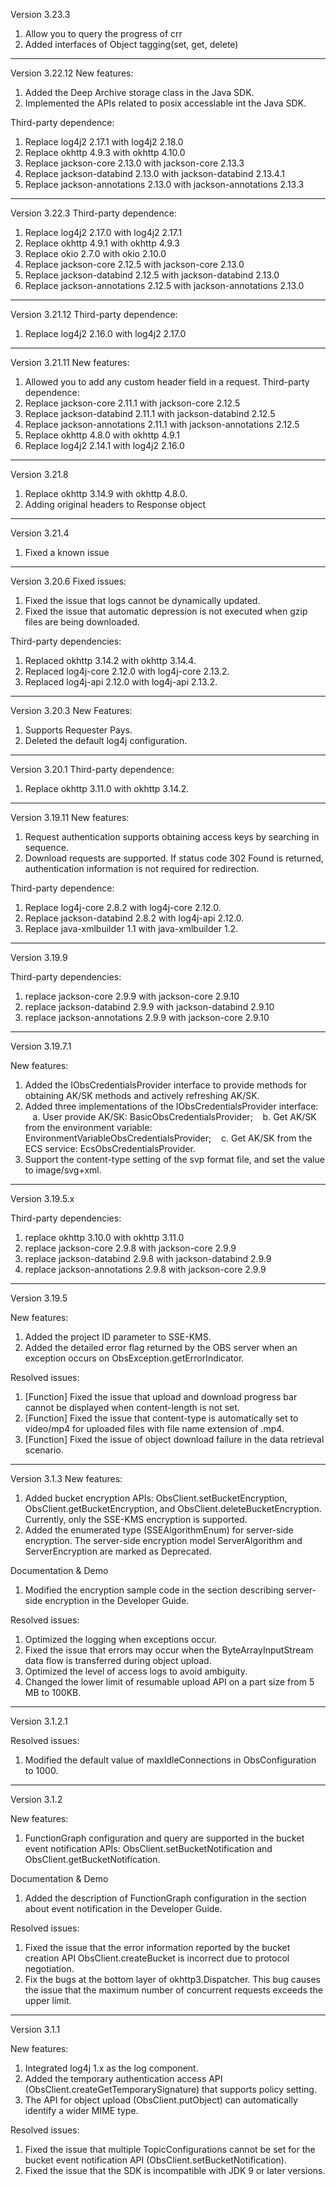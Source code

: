 Version 3.23.3
1. Allow you to query the progress of crr 
2. Added interfaces of Object tagging(set, get, delete)
-----------------------------------------------------------------------------------

Version 3.22.12
New features:
1. Added the Deep Archive storage class in the Java SDK.
2. Implemented the APIs related to posix accesslable int the Java SDK.

Third-party dependence:
1. Replace log4j2 2.17.1 with log4j2 2.18.0
2. Replace okhttp 4.9.3 with okhttp 4.10.0
4. Replace jackson-core 2.13.0 with jackson-core 2.13.3
5. Replace jackson-databind 2.13.0 with jackson-databind 2.13.4.1
6. Replace jackson-annotations 2.13.0 with jackson-annotations 2.13.3
-----------------------------------------------------------------------------------

Version 3.22.3
Third-party dependence:
1. Replace log4j2 2.17.0 with log4j2 2.17.1
2. Replace okhttp 4.9.1 with okhttp 4.9.3
3. Replace okio 2.7.0 with okio 2.10.0
4. Replace jackson-core 2.12.5 with jackson-core 2.13.0
5. Replace jackson-databind 2.12.5 with jackson-databind 2.13.0
6. Replace jackson-annotations 2.12.5 with jackson-annotations 2.13.0
-----------------------------------------------------------------------------------

Version 3.21.12
Third-party dependence:
1. Replace log4j2 2.16.0 with log4j2 2.17.0
-----------------------------------------------------------------------------------

Version 3.21.11
New features:
1. Allowed you to add any custom header field in a request.
Third-party dependence:
1. Replace jackson-core 2.11.1 with jackson-core 2.12.5
2. Replace jackson-databind 2.11.1 with jackson-databind 2.12.5
3. Replace jackson-annotations 2.11.1 with jackson-annotations 2.12.5
4. Replace okhttp 4.8.0 with okhttp 4.9.1
5. Replace log4j2 2.14.1 with log4j2 2.16.0
-----------------------------------------------------------------------------------
Version 3.21.8

1. Replace okhttp 3.14.9 with okhttp 4.8.0.
2. Adding original headers to Response object

-----------------------------------------------------------------------------------

Version 3.21.4

1. Fixed a known issue

-----------------------------------------------------------------------------------

Version 3.20.6
Fixed issues:
1. Fixed the issue that logs cannot be dynamically updated.
2. Fixed the issue that automatic depression is not executed when gzip files are being downloaded. 

Third-party dependencies:
1. Replaced okhttp 3.14.2 with okhttp 3.14.4.
2. Replaced log4j-core 2.12.0 with log4j-core 2.13.2.
3. Replaced log4j-api 2.12.0 with log4j-api 2.13.2.

-----------------------------------------------------------------------------------

Version 3.20.3
New Features:
1. Supports Requester Pays.
2. Deleted the default log4j configuration.

-----------------------------------------------------------------------------------

Version 3.20.1
Third-party dependence:
1. Replace okhttp 3.11.0 with okhttp 3.14.2.

-----------------------------------------------------------------------------------

Version 3.19.11
New features:
1. Request authentication supports obtaining access keys by searching in sequence.
2. Download requests are supported. If status code 302 Found is returned, authentication information is not required for redirection.

Third-party dependence:
1. Replace log4j-core 2.8.2 with log4j-core 2.12.0.
2. Replace jackson-databind 2.8.2 with log4j-api 2.12.0.
3. Replace java-xmlbuilder 1.1 with java-xmlbuilder 1.2.

-----------------------------------------------------------------------------------

Version 3.19.9

Third-party dependencies:
1. replace jackson-core 2.9.9 with jackson-core 2.9.10
2. replace jackson-databind 2.9.9 with jackson-databind 2.9.10
3. replace jackson-annotations 2.9.9 with jackson-core 2.9.10

-----------------------------------------------------------------------------------

Version 3.19.7.1

New features:
1. Added the IObsCredentialsProvider interface to provide methods for obtaining AK/SK methods and actively refreshing AK/SK.
2. Added three implementations of the IObsCredentialsProvider interface:
   a. User provide AK/SK: BasicObsCredentialsProvider;
   b. Get AK/SK from the environment variable: EnvironmentVariableObsCredentialsProvider;
   c. Get AK/SK from the ECS service: EcsObsCredentialsProvider.
3. Support the content-type setting of the svp format file, and set the value to image/svg+xml.

-----------------------------------------------------------------------------------

Version 3.19.5.x

Third-party dependencies:
1. replace okhttp 3.10.0 with okhttp 3.11.0
2. replace jackson-core 2.9.8 with jackson-core 2.9.9
3. replace jackson-databind 2.9.8 with jackson-databind 2.9.9
4. replace jackson-annotations 2.9.8 with jackson-core 2.9.9

-----------------------------------------------------------------------------------

Version 3.19.5

New features:
1. Added the project ID parameter to SSE-KMS.
2. Added the detailed error flag returned by the OBS server when an exception occurs on ObsException.getErrorIndicator.

Resolved issues:
1. [Function] Fixed the issue that upload and download progress bar cannot be displayed when content-length is not set.
2. [Function] Fixed the issue that content-type is automatically set to video/mp4 for uploaded files with file name extension of .mp4.
3. [Function] Fixed the issue of object download failure in the data retrieval scenario.

-----------------------------------------------------------------------------------

Version 3.1.3
New features:
1. Added bucket encryption APIs: ObsClient.setBucketEncryption, ObsClient.getBucketEncryption, and ObsClient.deleteBucketEncryption. Currently, only the SSE-KMS encryption is supported.
2. Added the enumerated type (SSEAlgorithmEnum) for server-side encryption. The server-side encryption model ServerAlgorithm and ServerEncryption are marked as Deprecated.

Documentation & Demo
1. Modified the encryption sample code in the section describing server-side encryption in the Developer Guide.

Resolved issues:
1. Optimized the logging when exceptions occur.
2. Fixed the issue that errors may occur when the ByteArrayInputStream data flow is transferred during object upload.
3. Optimized the level of access logs to avoid ambiguity.
4. Changed the lower limit of resumable upload API on a part size from 5 MB to 100KB.

-----------------------------------------------------------------------------------

Version 3.1.2.1

Resolved issues:
1. Modified the default value of maxIdleConnections in ObsConfiguration to 1000.

-----------------------------------------------------------------------------------

Version 3.1.2

New features:
1. FunctionGraph configuration and query are supported in the bucket event notification APIs: ObsClient.setBucketNotification and ObsClient.getBucketNotification.

Documentation & Demo
1. Added the description of FunctionGraph configuration in the section about event notification in the Developer Guide.

Resolved issues:
1. Fixed the issue that the error information reported by the bucket creation API ObsClient.createBucket is incorrect due to protocol negotiation.
2. Fix the bugs at the bottom layer of okhttp3.Dispatcher. This bug causes the issue that the maximum number of concurrent requests exceeds the upper limit.

-----------------------------------------------------------------------------------

Version 3.1.1

New features:
1. Integrated log4j 1.x as the log component.
2. Added the temporary authentication access API (ObsClient.createGetTemporarySignature) that supports policy setting.
3. The API for object upload (ObsClient.putObject) can automatically identify a wider MIME type.

Resolved issues:
1. Fixed the issue that multiple TopicConfigurations cannot be set for the bucket event notification API (ObsClient.setBucketNotification).
2. Fixed the issue that the SDK is incompatible with JDK 9 or later versions.





